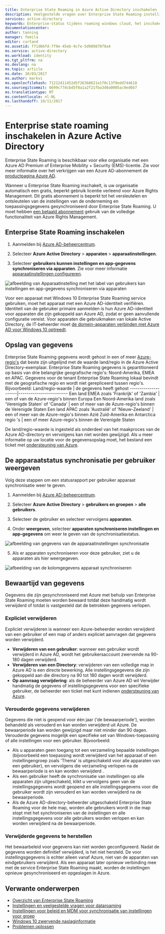 ```yaml
---
title: Enterprise State Roaming in Azure Active Directory inschakelen | Microsoft Docs
description: Veelgestelde vragen over Enterprise State Roaming-instellingen in Windows-apparaten. Enterprise State Roaming biedt gebruikers een uniforme ervaring via hun Windows-apparaten en minder tijd nodig voor het configureren van een nieuw apparaat.
services: active-directory
keywords: Enterprise-status tijdens roaming windows cloud, het inschakelen van enterprise state roaming
documentationcenter: 
author: tanning
manager: femila
editor: curtand
ms.assetid: f71d66fd-7f9e-45eb-9cfe-5d989870f8a4
ms.service: active-directory
ms.workload: identity
ms.tgt_pltfrm: na
ms.devlang: na
ms.topic: article
ms.date: 10/03/2017
ms.author: markvi
ms.openlocfilehash: 71212d11452d5f263b8621e1f0c13f9edd744618
ms.sourcegitcommit: 6699c77dcbd5f8a1a2f21fba3d0a0005ac9ed6b7
ms.translationtype: MT
ms.contentlocale: nl-NL
ms.lasthandoff: 10/11/2017
---
```

# <a name="enable-enterprise-state-roaming-in-azure-active-directory"></a>Enterprise state roaming inschakelen in Azure Active Directory
Enterprise State Roaming is beschikbaar voor elke organisatie met een Azure AD Premium of Enterprise Mobility + Security (EMS)-licentie. Zie voor meer informatie over het verkrijgen van een Azure AD-abonnement de [productpagina Azure AD](https://azure.microsoft.com/services/active-directory).

Wanneer u Enterprise State Roaming inschakelt, is uw organisatie automatisch een gratis, beperkt gebruik licentie verleend voor Azure Rights Management. Dit gratis abonnement is beperkt tot het versleutelen en ontsleutelen van de instellingen van de onderneming en toepassingsgegevens gesynchroniseerd door Enterprise State Roaming. U moet hebben [een betaald abonnement](https://azure.microsoft.com/pricing/details/active-directory/) gebruik van de volledige functionaliteit van Azure Rights Management.

## <a name="to-enable-enterprise-state-roaming"></a>Enterprise State Roaming inschakelen

1. Aanmelden bij [Azure AD-beheercentrum](https://aad.portal.azure.com/).

2. Selecteer **Azure Active Directory** &gt; **apparaten** &gt; **apparaatinstellingen**.

3. Selecteer **gebruikers kunnen instellingen en app-gegevens synchroniseren via apparaten**. Zie voor meer informatie [apparaatinstellingen configureren](https://docs.microsoft.com/azure/active-directory/device-management-azure-portal).
  
  ![afbeelding van Apparaatinstelling met het label van gebruikers kan instellingen en app-gegevens synchroniseren via apparaten](./media/active-directory-windows-enterprise-state-roaming-enable/device-settings.png)
  
Voor een apparaat met Windows 10 Enterprise State Roaming service gebruiken, moet het apparaat met een Azure AD-identiteit verifiëren. Identiteit van de gebruiker primaire aanmelden is hun Azure AD-identiteit voor apparaten die zijn gekoppeld aan Azure AD, zodat er geen aanvullende configuratie vereist. Voor apparaten die gebruikmaken van lokale Active Directory, de IT-beheerder moet [de domein-apparaten verbinden met Azure AD voor Windows 10 optreedt](active-directory-azureadjoin-devices-group-policy.md).

## <a name="data-storage"></a>Opslag van gegevens
Enterprise State Roaming gegevens wordt gehost in een of meer [Azure-regio's](https://azure.microsoft.com/regions/) dat beste zijn uitgelijnd met de waarde land/regio in de Azure Active Directory-exemplaar. Enterprise State Roaming gegevens is gepartitioneerd op basis van drie belangrijke geografische regio's: Noord-Amerika, EMEA en APAC. Gegevens voor de tenant Enterprise State Roaming lokaal bevindt met de geografische regio en wordt niet gerepliceerd tussen regio's.  Bijvoorbeeld:
Land/regio-waarde | de gegevens heeft gehost
---------------------|-------------------------
Een land EMEA zoals 'Frankrijk' of 'Zambia' | een of van de Azure-regio's binnen Europa 
Een Noord-Amerika land zoals 'Verenigde Staten' of 'Canada' | een of meer van de Azure-regio's binnen de Verenigde Staten
Een land APAC zoals 'Australië' of 'Nieuw-Zeeland' | een of meer van de Azure-regio's binnen Azië
Zuid-Amerika en Antarctica regio 's | een of meer Azure-regio's binnen de Verenigde Staten

De land/regio-waarde is ingesteld als onderdeel van het maakproces van de Azure AD-directory en vervolgens kan niet worden gewijzigd. Als u meer informatie op uw locatie voor de gegevensopslag moet, het bestand een ticket met [ondersteuning van Azure](https://azure.microsoft.com/support/options/).

## <a name="view-per-user-device-sync-status"></a>De apparaatstatus synchronisatie per gebruiker weergeven
Volg deze stappen om een statusrapport per gebruiker apparaat synchronisatie weer te geven.

1. Aanmelden bij [Azure AD-beheercentrum](https://aad.portal.azure.com/).

2. Selecteer **Azure Active Directory** &gt; **gebruikers en groepen** &gt; **alle gebruikers**.

3. Selecteer de gebruiker en selecteer vervolgens **apparaten**.

4. Onder **weergeven**, selecteer **apparaten synchroniseren instellingen en app-gegevens** om weer te geven van de synchronisatiestatus.
  
  ![afbeelding van gegevens van de apparaatinstellingen synchronisatie](./media/active-directory-windows-enterprise-state-roaming-enable/sync-status.png)
  
5. Als er apparaten synchroniseren voor deze gebruiker, ziet u de apparaten als hier weergegeven.
  
  ![afbeelding van de kolomgegevens apparaat synchroniseren](./media/active-directory-windows-enterprise-state-roaming-enable/device-status-row.png)

## <a name="data-retention"></a>Bewaartijd van gegevens
Gegevens die zijn gesynchroniseerd met Azure met behulp van Enterprise State Roaming moeten worden bewaard totdat deze handmatig wordt verwijderd of totdat is vastgesteld dat de betrokken gegevens verlopen. 

### <a name="explicit-deletion"></a>Expliciet verwijderen
Expliciet verwijderen is wanneer een Azure-beheerder worden verwijderd van een gebruiker of een map of anders expliciet aanvragen dat gegevens worden verwijderd.

* **Verwijderen van een gebruiker**: wanneer een gebruiker wordt verwijderd in Azure AD, wordt het gebruikersaccount zwervende na 90-180 dagen verwijderd. 
* **Verwijderen van een Directory**: verwijderen van een volledige map in Azure AD is een directe bewerking. Alle instellingsgegevens die zijn gekoppeld aan die directory na 90 tot 180 dagen wordt verwijderd. 
* **Op aanvraag verwijdering**: als de beheerder van Azure AD wil Verwijder handmatig de gegevens of instellingsgegevens voor een specifieke gebruiker, de beheerder een ticket met kunt indienen [ondersteuning van Azure](https://azure.microsoft.com/support/). 

### <a name="stale-data-deletion"></a>Verouderde gegevens verwijderen
Gegevens die niet is geopend voor één jaar ('de bewaarperiode'), worden behandeld als verouderd en kan worden verwijderd uit Azure. De bewaarperiode kan worden gewijzigd maar niet minder dan 90 dagen. Verouderde gegevens mogelijk een specifieke set van Windows-toepassing of alle instellingen voor een gebruiker. Bijvoorbeeld:

* Als u apparaten geen toegang tot een verzameling bepaalde instellingen (bijvoorbeeld een toepassing wordt verwijderd van het apparaat of een instellingengroep zoals 'Thema' is uitgeschakeld voor alle apparaten van een gebruiker), en vervolgens die verzameling verlopen na de bewaarperiode is en kan worden verwijderd . 
* Als een gebruiker heeft de synchronisatie van instellingen op alle apparaten zijn uitgeschakeld, klikt u vervolgens geen van de instellingsgegevens wordt geopend en alle instellingsgegevens voor die gebruiker wordt zijn verouderd en kan worden verwijderd na de bewaarperiode. 
* Als de Azure AD-directory-beheerder uitgeschakeld Enterprise State Roaming voor de hele map, worden alle gebruikers wordt in die map stopt met het synchroniseren van de instellingen en alle instellingsgegevens voor alle gebruikers worden verlopen en kan worden verwijderd na de bewaarperiode. 

### <a name="deleted-data-recovery"></a>Verwijderde gegevens te herstellen
Het bewaarbeleid voor gegevens kan niet worden geconfigureerd. Nadat de gegevens worden definitief verwijderd, is het niet hersteld. De voor instellingsgegevens is echter alleen vanaf Azure, niet van de apparaten van eindgebruikers verwijderd. Als een apparaat later opnieuw verbinding mee met de service Enterprise State Roaming maakt, worden de instellingen opnieuw gesynchroniseerd en opgeslagen in Azure.

## <a name="related-topics"></a>Verwante onderwerpen
* [Overzicht van Enterprise State Roaming](active-directory-windows-enterprise-state-roaming-overview.md)
* [Instellingen en veelgestelde vragen voor dataroaming](active-directory-windows-enterprise-state-roaming-faqs.md)
* [Instellingen voor beleid en MDM voor synchronisatie van instellingen voor groep](active-directory-windows-enterprise-state-roaming-group-policy-settings.md)
* [Windows 10 zwervende naslaginformatie](active-directory-windows-enterprise-state-roaming-windows-settings-reference.md)
* [Problemen oplossen](active-directory-windows-enterprise-state-roaming-troubleshooting.md)

